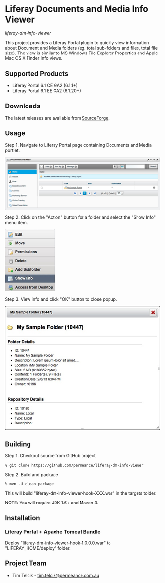 # Liferay Documents and Media Info Viewer

*liferay-dm-info-viewer*

This project provides a Liferay Portal plugin to quickly view information about Document and Media folders (eg. total sub-folders and files, total file size). 
The view is similar to MS Windows File Explorer Properties and Apple Mac OS X Finder Info views.


## Supported Products

* Liferay Portal 6.1 CE GA2 (6.1.1+)
* Liferay Portal 6.1 EE GA2 (6.1.20+)


## Downloads

The latest releases are available from [SourceForge](https://sourceforge.net/projects/permeance-apps/files/liferay-documents-and-media-info-viewer/releases/ "Liferay Documents and Media Info Viewer").


## Usage

Step 1. Navigate to Liferay Portal page containing Documents and Media portlet.

![Documents and Media Portlet](/docs/images/liferay-dm-portlet-root-folder-view-20130209.png "Documents an Media Portlet")

Step 2. Click on the "Action" button for a folder and select the "Show Info" menu item.

![Documents and Media Folder Action Menu](/docs/images/liferay-dm-portlet-folder-info-action-menu-20130319T0043.png "Documents an Media Folder Action Menu")

Step 3. View info and click "OK" button to close popup.

![Documents and Media Folder Info Popup](/docs/images/liferay-dm-portlet-folder-info-popup-local-repos-20130325T1558.jpg "Documents an Media Folder Info Popup")


## Building

Step 1. Checkout source from GitHub project

    % git clone https://github.com/permeance/liferay-dm-info-viewer

Step 2. Build and package

    % mvn -U clean package

This will build "liferay-dm-info-viewer-hook-XXX.war" in the targets tolder.

NOTE: You will require JDK 1.6+ and Maven 3.


## Installation

### Liferay Portal + Apache Tomcat Bundle

Deploy "liferay-dm-info-viewer-hook-1.0.0.0.war" to "LIFERAY_HOME/deploy" folder.


## Project Team

* Tim Telcik - tim.telcik@permeance.com.au

